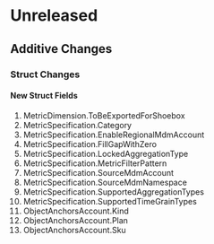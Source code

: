 # Unreleased

## Additive Changes

### Struct Changes

#### New Struct Fields

1. MetricDimension.ToBeExportedForShoebox
1. MetricSpecification.Category
1. MetricSpecification.EnableRegionalMdmAccount
1. MetricSpecification.FillGapWithZero
1. MetricSpecification.LockedAggregationType
1. MetricSpecification.MetricFilterPattern
1. MetricSpecification.SourceMdmAccount
1. MetricSpecification.SourceMdmNamespace
1. MetricSpecification.SupportedAggregationTypes
1. MetricSpecification.SupportedTimeGrainTypes
1. ObjectAnchorsAccount.Kind
1. ObjectAnchorsAccount.Plan
1. ObjectAnchorsAccount.Sku
